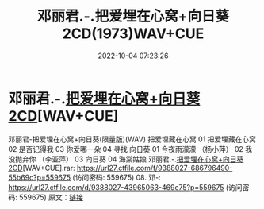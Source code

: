 ﻿---
title: 邓丽君.-.把爱埋在心窝+向日葵2CD(1973)WAV+CUE
date: 2022-10-04 07:23:26
categories: WAV车载音乐、镜像
tags: 华语中文
---
# 邓丽君.-.[把爱埋在心窝+向日葵2CD](1973)[WAV+CUE]

邓丽君-把爱埋在心窝+向日葵(限量版)(WAV)
把爱埋藏在心窝
01 把爱埋藏在心窝
02 是否记得我
03 你爱哪一朵
04 寻找
向日葵
01 今夜雨濛濛 （杨小萍）
02 我没抛弃你 （李亚萍）
03 向日葵
04 海棠姑娘
邓丽君.-.[把爱埋在心窝+向日葵
2CD](1973)[WAV+CUE].rar: https://url27.ctfile.com/f/9388027-686796490-55b69c?p=559675
(访问密码: 559675)
08. 邓-: https://url27.ctfile.com/d/9388027-43965063-469c75?p=559675
(访问密码: 559675)
原文：[链接](https://blog.sina.com.cn/s/blog_1647c7e7601030zqt.html)